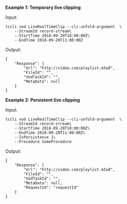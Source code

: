 **Example 1: Temporary live clipping**



Input: 

```
tccli vod LiveRealTimeClip --cli-unfold-argument  \
    --StreamId record-stream\
    --StartTime 2018-09-20T10:00:00Z\
    --EndTime 2018-09-20T11:00:00Z
```

Output: 
```
{
    "Response": {
        "Url": "http://video.com/playlist.m3u8",
        "FileId": "",
        "VodTaskId": "",
        "MetaData": null
    }
}
```

**Example 2: Persistent live clipping**



Input: 

```
tccli vod LiveRealTimeClip --cli-unfold-argument  \
    --StreamId record-stream\
    --StartTime 2018-09-20T10:00:00Z\
    --EndTime 2018-09-20T11:00:00Z\
    --IsPersistence 1\
    --Procedure SomeProcedure
```

Output: 
```
{
    "Response": {
        "Url": "http://video.com/playlist.m3u8",
        "FileId": "",
        "VodTaskId": "",
        "MetaData": null,
        "RequestId": "requestId"
    }
}
```

